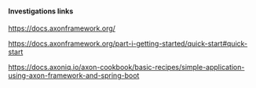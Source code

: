 #### Investigations links

https://docs.axonframework.org/

https://docs.axonframework.org/part-i-getting-started/quick-start#quick-start

https://docs.axoniq.io/axon-cookbook/basic-recipes/simple-application-using-axon-framework-and-spring-boot

